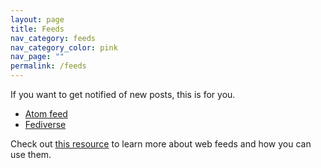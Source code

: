 ```yaml
---
layout: page
title: Feeds
nav_category: feeds
nav_category_color: pink
nav_page: ""
permalink: /feeds
---
```


If you want to get notified of new posts, this is for you.

- [Atom feed](/feed.xml)
- [Fediverse](https://gts.invisibleparade.com/@alex)

Check out [this resource](https://aboutfeeds.com) to learn more about web feeds and how you can use them.


